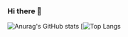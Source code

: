 ### Hi there 👋

![Anurag's GitHub stats](https://github-readme-stats.vercel.app/api?username=Gosha0740&show_icons=true&theme=radical)
[![Top Langs](https://github-readme-stats.vercel.app/api/top-langs/?username=Gosha0740&layout=compact)
